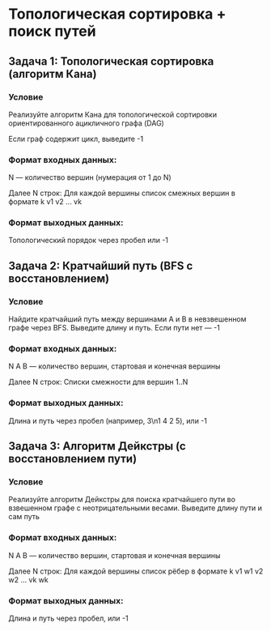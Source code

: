 # Топологическая сортировка + поиск путей

## Задача 1: Топологическая сортировка (алгоритм Кана)
### Условие
Реализуйте алгоритм Кана для топологической сортировки ориентированного ацикличного графа (DAG)

Если граф содержит цикл, выведите -1

### Формат входных данных:

N — количество вершин (нумерация от 1 до N)

Далее N строк: Для каждой вершины список смежных вершин в формате k v1 v2 ... vk

### Формат выходных данных:
Топологический порядок через пробел или -1

## Задача 2: Кратчайший путь (BFS с восстановлением)
### Условие
Найдите кратчайший путь между вершинами A и B в невзвешенном графе через BFS. Выведите длину и путь. Если пути нет — -1

### Формат входных данных:

N A B — количество вершин, стартовая и конечная вершины

Далее N строк: Списки смежности для вершин 1..N

### Формат выходных данных:
Длина и путь через пробел (например, 3\n1 4 2 5), или -1

## Задача 3: Алгоритм Дейкстры (с восстановлением пути)
### Условие
Реализуйте алгоритм Дейкстры для поиска кратчайшего пути во взвешенном графе с неотрицательными весами. Выведите длину пути и сам путь

### Формат входных данных:

N A B — количество вершин, стартовая и конечная вершины

Далее N строк: Для каждой вершины список рёбер в формате k v1 w1 v2 w2 ... vk wk

### Формат выходных данных:
Длина и путь через пробел, или -1
